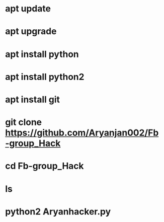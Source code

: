 # apt update 
# apt upgrade 
# apt install python 
# apt install python2 
# apt install git 
# git clone https://github.com/Aryanjan002/Fb-group_Hack
# cd Fb-group_Hack
# ls
# python2 Aryanhacker.py
